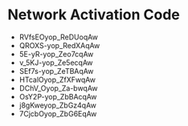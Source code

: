 # Network Activation Code
* RVfsEOyop_ReDUoqAw
* QROXS-yop_RedXAqAw
* 5E-yR-yop_Zeo7cqAw
* v_5KJ-yop_Ze5ecqAw
* SEf7s-yop_ZeTBAqAw
* HTcalOyop_ZfXFwqAw
* DChV_Oyop_Za-bwqAw
* OsY2P-yop_ZbBAcqAw
* j8gKweyop_ZbGz4qAw
* 7CjcbOyop_ZbG6EqAw